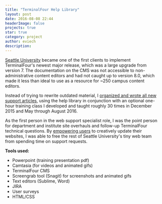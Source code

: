 ```yaml
---
title: "TerminalFour Help Library"
layout: post
date: 2016-08-08 22:44
headerImage: false
projects: true
star: true
category: project
author: eviech
description: 
---
```

[Seattle University](https://www.seattleu.edu) became one of the first clients to implement TerminalFour's newest major release, which was a large upgrade from version 7. The documentation on the CMS was not accessible to non-administrative content editors and had not caught up to version 8.0, which made it less than ideal to use as a resource for ~250 campus content editors. 

Instead of trying to rewrite outdated material, I [organized and wrote all new support articles](https://www.seattleu.edu/web/training/), using the help library in conjunction with an optional one-hour training class I developed and taught roughly 30 times in December 2015 and May through August 2016. 

As the first person in the web support specialist role, I was the point person for department and institute site overhauls and follow-up TerminalFour technical questions. By [empowering users](https://boingboing.net/2015/02/27/kathy-sierras-badass-how-to.html) to creatively update their websites, I was able to free the rest of Seattle University's tiny web team from spending time on support requests. 

**Tools used:**
* Powerpoint (training presentation pdf)
* Camtasia (for videos and animated gifs)
* TerminalFour CMS
* Screengrab tool (Snagit) for screenshots and animated gifs
* Text editors (Sublime, Word)
* JIRA
* User surveys
* HTML/CSS
